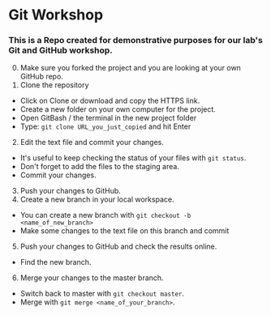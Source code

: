 # Git Workshop
### This is a Repo created for demonstrative purposes for our lab's Git and GitHub workshop.

0. Make sure you forked the project and you are looking at your own GitHub repo.
1. Clone the repository
  - Click on Clone or download and copy the HTTPS link.
  - Create a new folder on your own computer for the project.
  - Open GitBash / the terminal in the new project folder
  - Type: `git clone URL_you_just_copied` and hit Enter
2. Edit the text file and commit your changes.
  - It's useful to keep checking the status of your files with `git status`.
  - Don't forget to add the files to the staging area.
  - Commit your changes.
3. Push your changes to GitHub.
4. Create a new branch in your local workspace.
  - You can create a new branch with `git checkout -b <name_of_new_branch>`
  - Make some changes to the text file on this branch and commit
5. Push your changes to GitHub and check the results online. 
  - Find the new branch.
6. Merge your changes to the master branch.
  - Switch back to master with `git checkout master`.
  - Merge with `git merge <name_of_your_branch>`.
  
